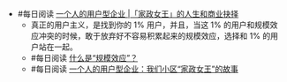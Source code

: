 - #每日阅读 [一个人的用户型企业 |「家政女王」的人生和商业抉择](https://juicing.today/juice/20220316)
	- 真正的用户主义，是找到你的 1% 用户，并且，当这 1% 的用户和规模效应冲突的时候，敢于放弃好不容易积累起来的规模效应，选择和 1% 的用户站在一起。
	- #每日阅读 [什么是“规模效应”？](https://mp.weixin.qq.com/s/5PKLdDxgR3IkC1wdJRfReQ)
	- #每日阅读 [一个人的用户型企业：我们小区“家政女王”的故事](https://mp.weixin.qq.com/s/6sQ51o_-nPbqkJCKMO1hJg)